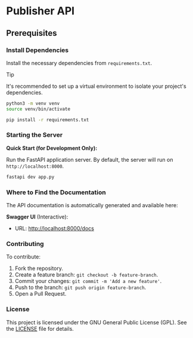 # Publisher API

## Prerequisites

### Install Dependencies

Install the necessary dependencies from
`requirements.txt`. 

> [!TIP]
>
> It's recommended to set up a virtual environment to isolate your project's
> dependencies.

```bash
python3 -m venv venv
source venv/bin/activate
```

```bash
pip install -r requirements.txt
```

### Starting the Server

**Quick Start (for Development Only):**

   Run the FastAPI application server. By default, the server will run on `http://localhost:8000`.
   ```bash
  fastapi dev app.py
   ```

### Where to Find the Documentation

The API documentation is automatically generated and available here:

**Swagger UI** (Interactive):
   - URL: [http://localhost:8000/docs](http://localhost:8000/docs)
  

### Contributing

To contribute:

1. Fork the repository.
2. Create a feature branch: `git checkout -b feature-branch`.
3. Commit your changes: `git commit -m 'Add a new feature'`.
4. Push to the branch: `git push origin feature-branch`.
5. Open a Pull Request.

### License

This project is licensed under the GNU General Public License (GPL). See the [LICENSE](LICENSE) file for details.